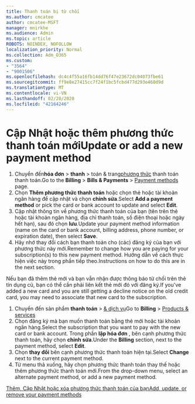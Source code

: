 ```yaml
---
title: Thanh toán bị từ chối
ms.author: cmcatee
author: cmcatee-MSFT
manager: mnirkhe
ms.audience: Admin
ms.topic: article
ROBOTS: NOINDEX, NOFOLLOW
localization_priority: Normal
ms.collection: Adm_O365
ms.custom:
- "3564"
- "9001506"
ms.openlocfilehash: dc4c4f55a16fb14dd76f47e23672dc04073fbe61
ms.sourcegitcommit: ff9e8e27415cc7f24f1bc5fcbd477d293e460d9d
ms.translationtype: MT
ms.contentlocale: vi-VN
ms.lasthandoff: 02/20/2020
ms.locfileid: "42164246"
---
```

# <a name="update-or-add-a-new-payment-method"></a><span data-ttu-id="5c6ed-102">Cập Nhật hoặc thêm phương thức thanh toán mới</span><span class="sxs-lookup"><span data-stu-id="5c6ed-102">Update or add a new payment method</span></span>

1. <span data-ttu-id="5c6ed-103">Chuyển đến**hóa đơn** >  **thanh** > toán & trang<a href="https://go.microsoft.com/fwlink/p/?linkid=2018806" target="_blank">phương thức</a> thanh toán thanh toán.</span><span class="sxs-lookup"><span data-stu-id="5c6ed-103">Go to the **Billing** > **Bills & Payments** > <a href="https://go.microsoft.com/fwlink/p/?linkid=2018806" target="_blank">Payment methods</a> page.</span></span>
2. <span data-ttu-id="5c6ed-104">Chọn **Thêm phương thức thanh toán** hoặc chọn thẻ hoặc tài khoản ngân hàng để cập nhật và chọn **chỉnh sửa**.</span><span class="sxs-lookup"><span data-stu-id="5c6ed-104">Select **Add a payment method** or pick the card or bank account to update and select **Edit**.</span></span>
3. <span data-ttu-id="5c6ed-105">Cập nhật thông tin về phương thức thanh toán của bạn (tên trên thẻ hoặc tài khoản ngân hàng, địa chỉ thanh toán, số điện thoại hoặc ngày hết hạn), sau đó chọn **lưu**.</span><span class="sxs-lookup"><span data-stu-id="5c6ed-105">Update your payment method information (name on the card or bank account, billing address, phone number, or expiration date), then select **Save**.</span></span>
4. <span data-ttu-id="5c6ed-106">Hãy nhớ thay đổi cách bạn thanh toán cho (các) đăng ký của bạn với phương thức này mới.</span><span class="sxs-lookup"><span data-stu-id="5c6ed-106">Remember to change how you are paying for your subscription(s) to this new payment method.</span></span> <span data-ttu-id="5c6ed-107">Hướng dẫn về cách thực hiện việc này trong phần tiếp theo.</span><span class="sxs-lookup"><span data-stu-id="5c6ed-107">Instructions on how to do this are in the next section.</span></span>

<span data-ttu-id="5c6ed-108">Nếu bạn đã thêm thẻ mới và bạn vẫn nhận được thông báo từ chối trên thẻ tín dụng cũ, bạn có thể cần phải liên kết thẻ mới đó với đăng ký.</span><span class="sxs-lookup"><span data-stu-id="5c6ed-108">If you've added a new card and you are still getting a decline notice on the old credit card, you may need to associate that new card to the subscription.</span></span>

1. <span data-ttu-id="5c6ed-109">Chuyển đến sản phẩm **thanh toán** > <a href="https://go.microsoft.com/fwlink/p/?linkid=842054" target="_blank">& dịch vụ</a></span><span class="sxs-lookup"><span data-stu-id="5c6ed-109">Go to **Billing** > <a href="https://go.microsoft.com/fwlink/p/?linkid=842054" target="_blank">Products & services</a></span></span>
2. <span data-ttu-id="5c6ed-110">Chọn đăng ký mà bạn muốn thanh toán bằng thẻ mới hoặc tài khoản ngân hàng.</span><span class="sxs-lookup"><span data-stu-id="5c6ed-110">Select the subscription that you want to pay with the new card or bank account.</span></span> <span data-ttu-id="5c6ed-111">Trong phần **lập hóa đơn** , bên cạnh phương thức thanh toán, hãy chọn **chỉnh sửa**.</span><span class="sxs-lookup"><span data-stu-id="5c6ed-111">Under the **Billing** section, next to the payment method, select **Edit**.</span></span>
3. <span data-ttu-id="5c6ed-112">Chọn **thay đổi** bên cạnh phương thức thanh toán hiện tại.</span><span class="sxs-lookup"><span data-stu-id="5c6ed-112">Select **Change** next to the current payment method.</span></span>
4. <span data-ttu-id="5c6ed-113">Từ menu thả xuống, hãy chọn phương thức thanh toán thay thế hoặc thêm phương thức thanh toán mới.</span><span class="sxs-lookup"><span data-stu-id="5c6ed-113">From the drop-down menu, select an alternate payment method, or add a new payment method.</span></span>

[<span data-ttu-id="5c6ed-114">Thêm, Cập Nhật hoặc xóa phương thức thanh toán của bạn</span><span class="sxs-lookup"><span data-stu-id="5c6ed-114">Add, update, or remove your payment methods</span></span>](https://go.microsoft.com/fwlink/?linkid=2118133)